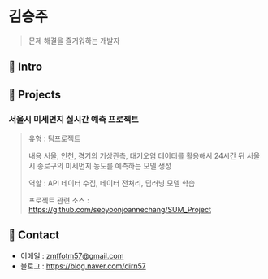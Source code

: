 # 김승주
> 문제 해결을 즐거워하는 개발자

## :pushpin: Intro

## :pushpin: Projects
### 서울시 미세먼지 실시간 예측 프로젝트
> 유형 : 팀프로젝트
> 
> 내용
> 서울, 인천, 경기의 기상관측, 대기오염 데이터를 활용해서 24시간 뒤 서울시 종로구의 미세먼지 농도를 예측하는 모델 생성
> 
> 역할 : API 데이터 수집, 데이터 전처리, 딥러닝 모델 학습
>
> 프로젝트 관련 소스 : https://github.com/seoyoonjoannechang/SUM_Project

## :pushpin: Contact
- 이메일 : zmffotm57@gmail.com
- 블로그 : https://blog.naver.com/dirn57 

